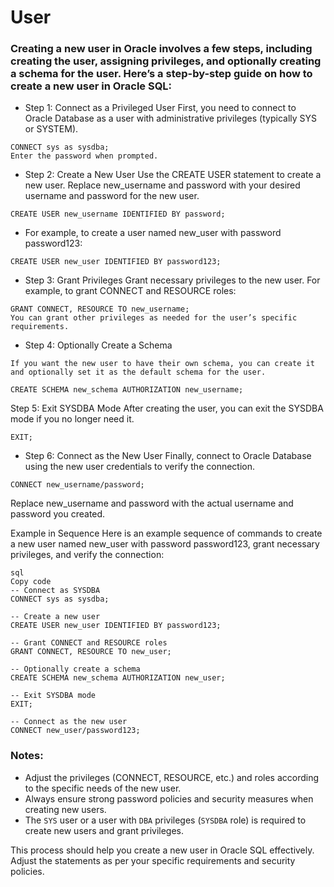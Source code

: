 # User 
### Creating a new user in Oracle involves a few steps, including creating the user, assigning privileges, and optionally creating a schema for the user. Here’s a step-by-step guide on how to create a new user in Oracle SQL:

- Step 1: Connect as a Privileged User
  First, you need to connect to Oracle Database as a user with administrative privileges (typically SYS or SYSTEM).

```
CONNECT sys as sysdba;
Enter the password when prompted.
```

- Step 2: Create a New User
  Use the CREATE USER statement to create a new user. Replace new_username and password with your desired username and password for the new user.

```
CREATE USER new_username IDENTIFIED BY password;
```
 - For example, to create a user named new_user with password password123:
   
```
CREATE USER new_user IDENTIFIED BY password123;
```

- Step 3: Grant Privileges
Grant necessary privileges to the new user. For example, to grant CONNECT and RESOURCE roles:

```
GRANT CONNECT, RESOURCE TO new_username;
You can grant other privileges as needed for the user’s specific requirements.
```
- Step 4: Optionally Create a Schema
  
```
If you want the new user to have their own schema, you can create it and optionally set it as the default schema for the user.

CREATE SCHEMA new_schema AUTHORIZATION new_username;
```
Step 5: Exit SYSDBA Mode
After creating the user, you can exit the SYSDBA mode if you no longer need it.

```
EXIT;
```

- Step 6: Connect as the New User
Finally, connect to Oracle Database using the new user credentials to verify the connection.
```
CONNECT new_username/password;
```
Replace new_username and password with the actual username and password you created.

Example in Sequence
Here is an example sequence of commands to create a new user named new_user with password password123, grant necessary privileges, and verify the connection:
```
sql
Copy code
-- Connect as SYSDBA
CONNECT sys as sysdba;

-- Create a new user
CREATE USER new_user IDENTIFIED BY password123;

-- Grant CONNECT and RESOURCE roles
GRANT CONNECT, RESOURCE TO new_user;

-- Optionally create a schema
CREATE SCHEMA new_schema AUTHORIZATION new_user;

-- Exit SYSDBA mode
EXIT;

-- Connect as the new user
CONNECT new_user/password123;
```

### Notes:

- Adjust the privileges (CONNECT, RESOURCE, etc.) and roles according to the specific needs of the new user.
- Always ensure strong password policies and security measures when creating new users.
- The `SYS` user or a user with `DBA` privileges (`SYSDBA` role) is required to create new users and grant privileges.
  
This process should help you create a new user in Oracle SQL effectively. Adjust the statements as per your specific requirements and security policies.
